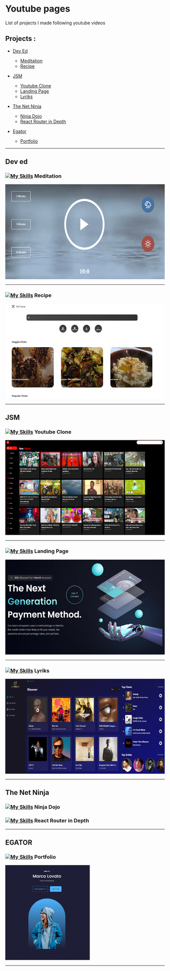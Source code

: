 # Youtube pages

List of projects I made following youtube videos

## Projects :

- <a href="#deved">Dev Ed</a>

  - <a href="#deved-meditation">Meditation</a>
  - <a href="#deved-recipe">Recipe</a>

- <a href="#jsm">JSM</a>

  - <a href="#jsm-youtubeClone">Youtube Clone</a>
  - <a href="#jsm-landingPage">Landing Page</a>
  - <a href="#jsm-lyriks">Lyriks</a>

- <a href="#ninja">The Net Ninja</a>

  - <a href="#ninja-dojo">Ninja Dojo</a>
  - <a href="#ninja-router">React Router in Depth</a>

- <a href="#egator">Egator</a>

  - <a href="#egator-portfolio">Portfolio</a>

---

## <p id="deved">Dev ed</p>

### <p id="deved-meditation">[![My Skills](https://skills.thijs.gg/icons?i=github)](https://github.com/Novecento201/Meditation-App-YT-Clone) Meditation </p>

[<img src="./img/Deved/meditation.png" height="300px" >](https://github.com/Novecento201/Meditation-App-YT-Clone)

---

### <p id="deved-recipe">[![My Skills](https://skills.thijs.gg/icons?i=github)](https://github.com/Novecento201/react-recipes-YT-Clone) Recipe</p>

[<img src="./img/Deved/recipe.PNG" height="300px" >](https://github.com/Novecento201/react-recipes-YT-Clone)

---

## <p id="jsm">JSM</p>

### <p id="jsm-youtubeClone">[![My Skills](https://skills.thijs.gg/icons?i=github)](https://github.com/Novecento201/youtube-clone-YT-Clone) Youtube Clone </p>

[<img src="./img/jsm/ytclone.PNG" height="300px" >](https://github.com/Novecento201/youtube-clone-YT-Clone)

---

### <p id="jsm-landingPage">[![My Skills](https://skills.thijs.gg/icons?i=github)](https://github.com/Novecento201/landing-page-YT-Clone) Landing Page </p>

[<img src="./img/jsm/landingpage.PNG" height="300px" >](https://github.com/Novecento201/landing-page-YT-Clone)

---

### <p id="jsm-lyriks">[![My Skills](https://skills.thijs.gg/icons?i=github)](https://github.com/Novecento201/lyriks-YT-Clone) Lyriks </p>

[<img src="./img/jsm/lyriks.PNG" height="300px" >](https://github.com/Novecento201/lyriks-YT-Clone)

---

## <p id="ninja">The Net Ninja</p>

### <p id="ninja-dojo">[![My Skills](https://skills.thijs.gg/icons?i=github)](https://github.com/Novecento201/ninja-dojo-YT-Clone) Ninja Dojo </p>

### <p id="ninja-router">[![My Skills](https://skills.thijs.gg/icons?i=github)](https://github.com/Novecento201/React-router-depth) React Router in Depth </p>

---

## <p id="egator">EGATOR</p>

### <p id="egator-portfolio">[![My Skills](https://skills.thijs.gg/icons?i=github)](https://github.com/Novecento201/react-portfolio-YT-Clone) Portfolio </p>

[<img src="./img/egator/portfolio.PNG" height="300px" >](https://github.com/Novecento201/react-portfolio-YT-Clone)

---
